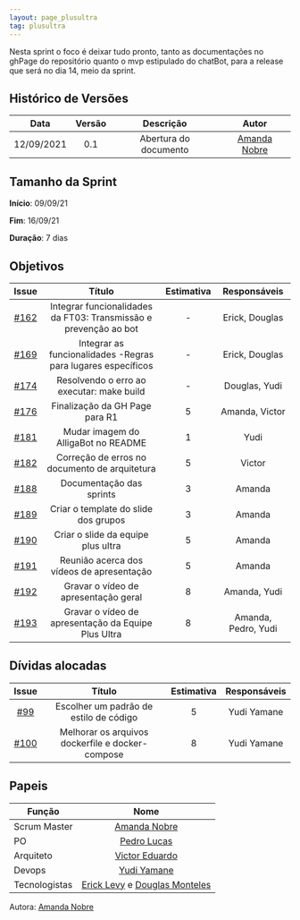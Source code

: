 ```yaml
---
layout: page_plusultra
tag: plusultra
---
```


Nesta sprint o foco é deixar tudo pronto, tanto as documentações no ghPage do repositório quanto o mvp estipulado do chatBot, para a release que será no dia 14, meio da sprint.

## Histórico de Versões

| Data       | Versão | Descrição                      | Autor             |
| :--------: | :----: | :----------:                   | :---------------: |
| 12/09/2021 |  0.1   | Abertura do documento | [Amanda Nobre](https://github.com/AmandaNbr)|

## Tamanho da Sprint

**Início**: 09/09/21

**Fim**: 16/09/21

**Duração**: 7 dias

## Objetivos

| Issue |            Título            |      Estimativa     |        Responsáveis         | 
|:-----:|:----------------------------:|:-------------------:|:---------------------------:|
| [#162](https://github.com/fga-eps-mds/2021.1-AlligaBot/issues/162) | Integrar funcionalidades da FT03: Transmissão e prevenção ao bot | - | Erick, Douglas |
| [#169](https://github.com/fga-eps-mds/2021.1-AlligaBot/issues/169) | Integrar as funcionalidades -Regras para lugares específicos | - | Erick, Douglas |
| [#174](https://github.com/fga-eps-mds/2021.1-AlligaBot/issues/174) | Resolvendo o erro ao executar: make build | - | Douglas, Yudi |
| [#176](https://github.com/fga-eps-mds/2021.1-AlligaBot/issues/176) | Finalização da GH Page para R1 | 5 | Amanda, Victor |
| [#181](https://github.com/fga-eps-mds/2021.1-AlligaBot/issues/181) | Mudar imagem do AlligaBot no README | 1 | Yudi |
| [#182](https://github.com/fga-eps-mds/2021.1-AlligaBot/issues/182) | Correção de erros no documento de arquitetura | 5 | Victor |
| [#188](https://github.com/fga-eps-mds/2021.1-AlligaBot/issues/188) | Documentação das sprints | 3 | Amanda |
| [#189](https://github.com/fga-eps-mds/2021.1-AlligaBot/issues/189) | Criar o template do slide dos grupos | 3 | Amanda |
| [#190](https://github.com/fga-eps-mds/2021.1-AlligaBot/issues/190) | Criar o slide da equipe plus ultra | 5 | Amanda |
| [#191](https://github.com/fga-eps-mds/2021.1-AlligaBot/issues/191) | Reunião acerca dos vídeos de apresentação | 5 | Amanda |
| [#192](https://github.com/fga-eps-mds/2021.1-AlligaBot/issues/192) | Gravar o vídeo de apresentação geral | 8 | Amanda, Yudi |
| [#193](https://github.com/fga-eps-mds/2021.1-AlligaBot/issues/193) | Gravar o vídeo de apresentação da Equipe Plus Ultra | 8 | Amanda, Pedro, Yudi |


## Dívidas alocadas

| Issue |            Título            |      Estimativa     |        Responsáveis         | 
|:-----:|:----------------------------:|:-------------------:|:---------------------------:|
| [#99](https://github.com/fga-eps-mds/2021.1-AlligaBot/issues/99) | Escolher um padrão de estilo de código | 5 | Yudi Yamane |
| [#100](https://github.com/fga-eps-mds/2021.1-AlligaBot/issues/100) | Melhorar os arquivos dockerfile e docker-compose | 8 | Yudi Yamane |

## Papeis

|      Função      |            Nome            |
|------------------|:--------------------------:|
| Scrum Master | [Amanda Nobre](https://github.com/AmandaNbr) |
| PO | [Pedro Lucas](https://github.com/PedroLSF) |
| Arquiteto | [Victor Eduardo](https://github.com/victorear05) |
| Devops | [Yudi Yamane](https://github.com/yudi-azvd) |
| Tecnologistas | [Erick Levy](https://github.com/Ericklevy) e [Douglas Monteles](https://github.com/DouglasMonteles) |

Autora: [Amanda Nobre](https://github.com/AmandaNbr)
